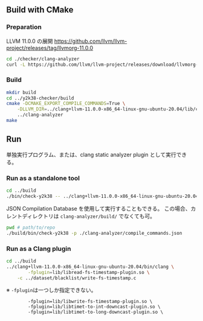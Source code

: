 ## Build with CMake

### Preparation

LLVM 11.0.0 の展開
https://github.com/llvm/llvm-project/releases/tag/llvmorg-11.0.0

```sh
cd ./checker/clang-analyzer
curl -L https://github.com/llvm/llvm-project/releases/download/llvmorg-11.0.0/clang+llvm-11.0.0-x86_64-linux-gnu-ubuntu-20.04.tar.xz | tar -Jxf -
```

### Build

```sh
mkdir build
cd ../y2k38-checker/build
cmake -DCMAKE_EXPORT_COMPILE_COMMANDS=True \
    -DLLVM_DIR=../clang+llvm-11.0.0-x86_64-linux-gnu-ubuntu-20.04/lib/cmake/llvm/ \
    ../clang-analyzer
make
```

## Run

単独実行プログラム、または、clang static analyzer plugin として実行できる。

### Run as a standalone tool

```sh
cd ../build
./bin/check-y2k38 -- ../clang+llvm-11.0.0-x86_64-linux-gnu-ubuntu-20.04/bin/clang -c ../dataset/blacklist/read-fs-timestamp.c
```

JSON Compilation Database を使用して実行することもできる。
この場合、カレントディレクトリは `clang-analyzer/build/` でなくても可。

```sh
pwd # path/to/repo
./build/bin/check-y2k38 -p ./clang-analyzer/compile_commands.json
```

### Run as a Clang plugin

```sh
cd ../build
../clang+llvm-11.0.0-x86_64-linux-gnu-ubuntu-20.04/bin/clang \
        -fplugin=lib/libread-fs-timestamp-plugin.so \
    -c ../dataset/blacklist/write-fs-timestamp.c
```

※ `-fplugin`は一つしか指定できない。

```
        -fplugin=lib/libwrite-fs-timestamp-plugin.so \
        -fplugin=lib/libtimet-to-int-downcast-plugin.so \
        -fplugin=lib/libtimet-to-long-downcast-plugin.so \
```
